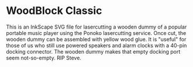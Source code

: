 # WoodBlock Classic

This is an InkScape SVG file for lasercutting a wooden dummy of a popular portable music player using the Ponoko lasercutting service. Once cut, the wooden dummy can be assembled with yellow wood glue. It is "useful" for those of us who still use powered speakers and alarm clocks with a 40-pin docking connector. The wooden dummy makes that empty docking port seem not-so-empty. RIP Steve.
